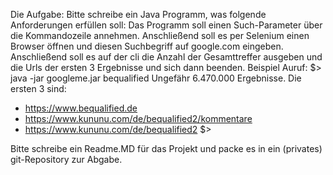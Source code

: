 Die Aufgabe:
Bitte schreibe ein Java Programm, was folgende Anforderungen erfüllen soll:
Das Programm soll einen Such-Parameter über die Kommandozeile annehmen. Anschließend soll es per Selenium einen Browser öffnen und diesen Suchbegriff auf google.com eingeben.
Anschließend soll es auf der cli die Anzahl der Gesamttreffer ausgeben und die Urls der ersten 3 Ergebnisse und sich dann beenden.
Beispiel Auruf:
$> java -jar googleme.jar bequalified
Ungefähr 6.470.000 Ergebnisse. Die ersten 3 sind:
- https://www.bequalified.de
- https://www.kununu.com/de/bequalified2/kommentare 
- https://www.kununu.com/de/bequalified2
$>

Bitte schreibe ein Readme.MD für das Projekt und packe es in ein (privates) git-Repository zur Abgabe.
